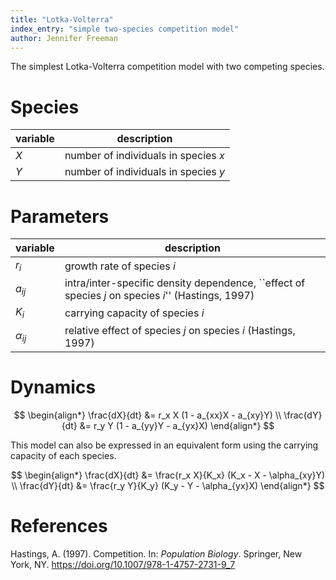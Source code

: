 ```yaml
---
title: "Lotka-Volterra"
index_entry: "simple two-species competition model"
author: Jennifer Freeman
---
```


The simplest Lotka-Volterra competition model with two competing species.

# Species

| variable | description                          |
| -------- | ------------------------------------ |
| $X$      | number of individuals in species $x$ |
| $Y$      | number of individuals in species $y$ |

# Parameters

| variable      | description                                                                                        |
| ------------- | -------------------------------------------------------------------------------------------------- |
| $r_i$         | growth rate of species $i$                                                                         |
| $a_{ij}$      | intra/inter-specific density dependence, ``effect of species $j$ on species $i$'' (Hastings, 1997) |
| $K_{i}$       | carrying capacity of species $i$                                                                   |
| $\alpha_{ij}$ | relative effect of species $j$ on species $i$ (Hastings, 1997)                                     |

# Dynamics
$$
\begin{align*}
\frac{dX}{dt} &= r_x X (1 - a_{xx}X - a_{xy}Y) \\
\frac{dY}{dt} &= r_y Y (1 - a_{yy}Y - a_{yx}X)
\end{align*}
$$

This model can also be expressed in an equivalent form using the carrying capacity of each species.

$$
\begin{align*}
\frac{dX}{dt} &= \frac{r_x X}{K_x} (K_x - X - \alpha_{xy}Y) \\
\frac{dY}{dt} &= \frac{r_y Y}{K_y} (K_y - Y - \alpha_{yx}X)
\end{align*}
$$


# References
Hastings, A. (1997). Competition. In: *Population Biology*. Springer, New York, NY. https://doi.org/10.1007/978-1-4757-2731-9_7